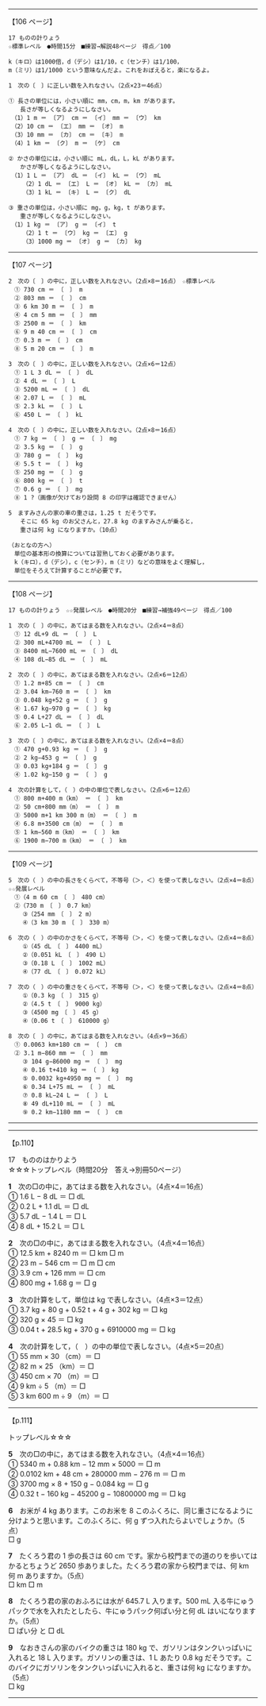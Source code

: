 

---

【106 ページ】

```
17 ものの計りょう
☆標準レベル　●時間15分　■練習→解説48ページ　得点／100

k（キロ）は1000倍，d（デシ）は1/10，c（センチ）は1/100，
m（ミリ）は1/1000 という意味なんだよ。これをおぼえると，楽になるよ。

1　次の〔　〕に正しい数を入れなさい。（2点×23＝46点）

① 長さの単位には，小さい順に mm，cm，m，km があります。
　　長さが等しくなるようにしなさい。
　（1）1 m ＝ 〔ア〕 cm ＝ 〔イ〕 mm ＝ 〔ウ〕 km
　（2）10 cm ＝ 〔エ〕 mm ＝ 〔オ〕 m
　（3）10 mm ＝ 〔カ〕 cm ＝ 〔キ〕 m
　（4）1 km ＝ 〔ク〕 m ＝ 〔ケ〕 cm

② かさの単位には，小さい順に mL，dL，L，kL があります。
　　かさが等しくなるようにしなさい。
　（1）1 L ＝ 〔ア〕 dL ＝ 〔イ〕 kL ＝ 〔ウ〕 mL
	（2）1 dL ＝ 〔エ〕 L ＝ 〔オ〕 kL ＝ 〔カ〕 mL
	（3）1 kL ＝ 〔キ〕 L ＝ 〔ク〕 dL

③ 重さの単位は，小さい順に mg，g，kg，t があります。
　　重さが等しくなるようにしなさい。
　（1）1 kg ＝ 〔ア〕 g ＝ 〔イ〕 t
	（2）1 t ＝ 〔ウ〕 kg ＝ 〔エ〕 g
	（3）1000 mg ＝ 〔オ〕 g ＝ 〔カ〕 kg
```

---

【107 ページ】

```
2　次の〔　〕の中に，正しい数を入れなさい。（2点×8＝16点）　☆標準レベル
　① 730 cm ＝ 〔　〕 m
　② 803 mm ＝ 〔　〕 cm
　③ 6 km 30 m ＝ 〔　〕 m
　④ 4 cm 5 mm ＝ 〔　〕 mm
　⑤ 2500 m ＝ 〔　〕 km
　⑥ 9 m 40 cm ＝ 〔　〕 cm
　⑦ 0.3 m ＝ 〔　〕 cm
　⑧ 5 m 20 cm ＝ 〔　〕 m

3　次の〔　〕の中に，正しい数を入れなさい。（2点×6＝12点）
　① 1 L 3 dL ＝ 〔　〕 dL
　② 4 dL ＝ 〔　〕 L
　③ 5200 mL ＝ 〔　〕 dL
　④ 2.07 L ＝ 〔　〕 mL
　⑤ 2.3 kL ＝ 〔　〕 L
　⑥ 450 L ＝ 〔　〕 kL

4　次の〔　〕の中に，正しい数を入れなさい。（2点×8＝16点）
　① 7 kg ＝ 〔　〕 g ＝ 〔　〕 mg
　② 3.5 kg ＝ 〔　〕 g
　③ 780 g ＝ 〔　〕 kg
　④ 5.5 t ＝ 〔　〕 kg
　⑤ 250 mg ＝ 〔　〕 g
　⑥ 800 kg ＝ 〔　〕 t
　⑦ 0.6 g ＝ 〔　〕 mg
　⑧ 1 ?（画像が欠けており設問 8 の印字は確認できません）

5　ますみさんの家の車の重さは，1.25 t だそうです。
　　そこに 65 kg のお父さんと，27.8 kg のますみさんが乗ると，
　　重さは何 kg になりますか。（10点）

（おとなの方へ）
　単位の基本形の換算については習熟しておく必要があります。
　k（キロ），d（デシ），c（センチ），m（ミリ）などの意味をよく理解し，
　単位をそろえて計算することが必要です。
```

---

【108 ページ】

```
17 ものの計りょう　☆☆発展レベル　●時間20分　■練習→補強49ページ　得点／100

1　次の〔　〕の中に，あてはまる数を入れなさい。（2点×4＝8点）
　① 12 dL+9 dL ＝ 〔　〕 L
　② 300 mL+4700 mL ＝ 〔　〕 L
　③ 8400 mL−7600 mL ＝ 〔　〕 dL
　④ 108 dL−85 dL ＝ 〔　〕 mL

2　次の〔　〕の中に，あてはまる数を入れなさい。（2点×6＝12点）
　① 1.2 m+85 cm ＝ 〔　〕 cm
　② 3.04 km−760 m ＝ 〔　〕 km
　③ 0.048 kg+52 g ＝ 〔　〕 g
　④ 1.67 kg−970 g ＝ 〔　〕 kg
　⑤ 0.4 L+27 dL ＝ 〔　〕 dL
　⑥ 2.05 L−1 dL ＝ 〔　〕 L

3　次の〔　〕の中に，あてはまる数を入れなさい。（2点×4＝8点）
　① 470 g+0.93 kg ＝ 〔　〕 g
　② 2 kg−453 g ＝ 〔　〕 g
　③ 0.03 kg+184 g ＝ 〔　〕 g
　④ 1.02 kg−150 g ＝ 〔　〕 g

4　次の計算をして，（　）の中の単位で表しなさい。（2点×6＝12点）
　① 800 m+400 m（km） ＝ 〔　〕 km
　② 50 cm+800 mm（m） ＝ 〔　〕 m
　③ 5000 m+1 km 300 m（m） ＝ 〔　〕 m
　④ 6.8 m+3500 cm（m） ＝ 〔　〕 m
　⑤ 1 km−560 m（km） ＝ 〔　〕 km
　⑥ 1900 m−700 m（km） ＝ 〔　〕 km
```

---

【109 ページ】

```
5　次の（　）の中の長さをくらべて，不等号（＞，＜）を使って表しなさい。（2点×4＝8点）　☆☆発展レベル
　①（4 m 60 cm　〔　〕　480 cm）
　②（730 m　〔　〕　0.7 km）
	③（254 mm　〔　〕　2 m）
	④（3 km 30 m　〔　〕　330 m）

6　次の（　）の中のかさをくらべて，不等号（＞，＜）を使って表しなさい。（2点×4＝8点）
	①（45 dL　〔　〕　4400 mL）
	②（0.051 kL　〔　〕　490 L）
	③（0.18 L　〔　〕　1002 mL）
	④（77 dL　〔　〕　0.072 kL）

7　次の（　）の中の重さをくらべて，不等号（＞，＜）を使って表しなさい。（2点×4＝8点）
	①（0.3 kg　〔　〕　315 g）
	②（4.5 t　〔　〕　9000 kg）
	③（4500 mg　〔　〕　45 g）
	④（0.06 t　〔　〕　610000 g）

8　次の〔　〕の中に，あてはまる数を入れなさい。（4点×9＝36点）
　① 0.0063 km+180 cm ＝ 〔　〕 cm
　② 3.1 m−860 mm ＝ 〔　〕 mm
	③ 104 g−86000 mg ＝ 〔　〕 mg
	④ 0.16 t+410 kg ＝ 〔　〕 kg
	⑤ 0.0032 kg+4950 mg ＝ 〔　〕 mg
	⑥ 0.34 L+75 mL ＝ 〔　〕 mL
	⑦ 0.8 kL−24 L ＝ 〔　〕 L
	⑧ 49 dL+110 mL ＝ 〔　〕 mL
	⑨ 0.2 km−1180 mm ＝ 〔　〕 cm
```

---
















---

【p.110】

17　もののはかりよう  
☆☆☆トップレベル（時間20分　答え→別冊50ページ）

**1**　次の□の中に，あてはまる数を入れなさい。（4点×4＝16点）  
① 1.6 L − 8 dL ＝ □ dL  
② 0.2 L + 1.1 dL ＝ □ dL  
③ 5.7 dL − 1.4 L ＝ □ L  
④ 8 dL + 15.2 L ＝ □ L

**2**　次の□の中に，あてはまる数を入れなさい。（4点×4＝16点）  
① 12.5 km + 8240 m ＝ □ km □ m  
② 23 m − 546 cm ＝ □ m □ cm  
③ 3.9 cm + 126 mm ＝ □ cm  
④ 800 mg + 1.68 g ＝ □ g

**3**　次の計算をして，単位は kg で表しなさい。（4点×3＝12点）  
① 3.7 kg + 80 g + 0.52 t + 4 g + 302 kg ＝ □ kg  
② 320 g × 45 ＝ □ kg  
③ 0.04 t + 28.5 kg + 370 g + 6910000 mg ＝ □ kg

**4**　次の計算をして，（　）の中の単位で表しなさい。（4点×5＝20点）  
① 55 mm × 30 （cm）＝ □  
② 82 m × 25 （km）＝ □  
③ 450 cm × 70 （m）＝ □  
④ 9 km ÷ 5 （m）＝ □  
⑤ 3 km 600 m ÷ 9 （m）＝ □

---

【p.111】

トップレベル☆☆☆

**5**　次の□の中に，あてはまる数を入れなさい。（4点×4＝16点）  
① 5340 m + 0.88 km − 12 mm × 5000 ＝ □ m  
② 0.0102 km + 48 cm + 280000 mm − 276 m ＝ □ m  
③ 3700 mg × 8 + 150 g − 0.084 kg ＝ □ g  
④ 0.32 t − 160 kg − 45200 g − 10800000 mg ＝ □ kg

**6**　お米が 4 kg あります。このお米を 8 このふくろに、同じ重さになるように分けようと思います。このふくろに、何 g ずつ入れたらよいでしょうか。（5点）  
□ g

**7**　たくろう君の 1 歩の長さは 60 cm です。家から校門までの道のりを歩いてはかるとちょうど 2650 歩ありました。たくろう君の家から校門までは、何 km 何 m ありますか。（5点）  
□ km □ m

**8**　たくろう君の家のおふろには水が 645.7 L 入ります。500 mL 入る牛にゅうパックで水を入れたとしたら、牛にゅうパック何ぱい分と何 dL はいになりますか。（5点）  
□ ぱい分 と □ dL

**9**　なおきさんの家のバイクの重さは 180 kg で、ガソリンはタンクいっぱいに入れると 18 L 入ります。ガソリンの重さは、1 L あたり 0.8 kg だそうです。このバイクにガソリンをタンクいっぱいに入れると、重さは何 kg になりますか。（5点）  
□ kg

---

